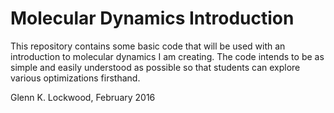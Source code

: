 Molecular Dynamics Introduction
================================================================================

This repository contains some basic code that will be used with an introduction
to molecular dynamics I am creating.  The code intends to be as simple and 
easily understood as possible so that students can explore various optimizations
firsthand.

Glenn K. Lockwood, February 2016
